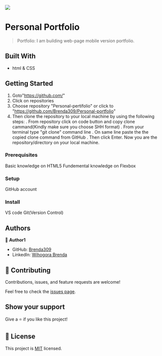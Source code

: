 ![](https://img.shields.io/badge/Microverse-blueviolet)

# Personal Portfolio

> Portfolio: I am building web-page mobile version portfolio.


## Built With

- html & CSS

## Getting Started
1. Goto"https://github.com/"
2. Click on repositories
3. Choose repository "Personal-pertifolio" or click to "https://github.com/Brenda309/Personal-portfolio"
4. Then clone the repository to your local machine by using the following steps:
    . From repository click on code button and copy clone cammand(Kindly make sure you choose SHH format)
    . From your terminal type "git clone" command line
    . On same line paste the the copied clone command from GitHub
    . Then click Enter. Now you are the repository/directory on your local machine.


### Prerequisites
Basic knowledge on HTML5
Fundemental knowledge on Flexbox

### Setup
GitHub account 
### Install
VS code
Git(Version Control)


## Authors

👤 **Author1**

- GitHub: [Brenda309](https://github.com/Brenda309)
- LinkedIn: [Wihogora Brenda](https://www.linkedin.com/in/brenda-wihogora/)


## 🤝 Contributing

Contributions, issues, and feature requests are welcome!

Feel free to check the [issues page](../../issues/).

## Show your support

Give a ⭐️ if you like this project!




## 📝 License

This project is [MIT](./MIT.md) licensed.
